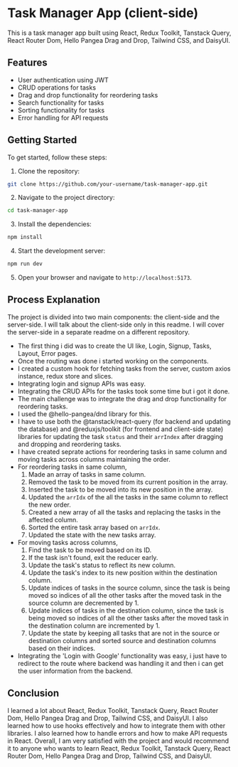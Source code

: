 # Task Manager App (client-side)

This is a task manager app built using React, Redux Toolkit, Tanstack Query, React Router Dom, Hello Pangea Drag and Drop, Tailwind CSS, and DaisyUI.

## Features

- User authentication using JWT
- CRUD operations for tasks
- Drag and drop functionality for reordering tasks
- Search functionality for tasks
- Sorting functionality for tasks
- Error handling for API requests

## Getting Started

To get started, follow these steps:

1. Clone the repository:

```bash
git clone https://github.com/your-username/task-manager-app.git
```

2. Navigate to the project directory:

```bash
cd task-manager-app
```

3. Install the dependencies:

```bash
npm install
```

4. Start the development server:

```bash
npm run dev
```

5. Open your browser and navigate to `http://localhost:5173`.

## Process Explanation

The project is divided into two main components: the client-side and the server-side. I will talk about the client-side only in this readme. I will cover the server-side in a separate readme on a different repository.

- The first thing i did was to create the UI like, Login, Signup, Tasks, Layout, Error pages.
- Once the routing was done i started working on the components.
- I created a custom hook for fetching tasks from the server, custom axios instance, redux store and slices.
- Integrating login and signup APIs was easy.
- Integrating the CRUD APIs for the tasks took some time but i got it done.
- The main challenge was to integrate the drag and drop functionality for reordering tasks.
- I used the @hello-pangea/dnd library for this.
- I have to use both the @tanstack/react-query (for backend and updating the database) and @reduxjs/toolkit (for frontend and client-side state) libraries for updating the task `status` and their `arrIndex` after dragging and dropping and reordering tasks.
- I have created seprate actions for reordering tasks in same column and moving tasks across columns maintaining the order.
- For reordering tasks in same column,
  1. Made an array of tasks in same column.
  2. Removed the task to be moved from its current position in the array.
  3. Inserted the task to be moved into its new position in the array.
  4. Updated the `arrIdx` of the all the tasks in the same column to reflect the new order.
  5. Created a new array of all the tasks and replacing the tasks in the affected column.
  6. Sorted the entire task array based on `arrIdx`.
  7. Updated the state with the new tasks array.
- For moving tasks across columns,
  1. Find the task to be moved based on its ID.
  2. If the task isn't found, exit the reducer early.
  3. Update the task's status to reflect its new column.
  4. Update the task's index to its new position within the destination column.
  5. Update indices of tasks in the source column, since the task is being moved so indices of all the other tasks after the moved task in the source column are decremented by 1.
  6. Update indices of tasks in the destination column, since the task is being moved so indices of all the other tasks after the moved task in the destination column are incremented by 1.
  7. Update the state by keeping all tasks that are not in the source or destination columns and sorted source and destination columns based on their indices.
- Integrating the 'Login with Google' functionality was easy, i just have to redirect to the route where backend was handling it and then i can get the user information from the backend.

## Conclusion

I learned a lot about React, Redux Toolkit, Tanstack Query, React Router Dom, Hello Pangea Drag and Drop, Tailwind CSS, and DaisyUI. I also learned how to use hooks effectively and how to integrate them with other libraries. I also learned how to handle errors and how to make API requests in React. Overall, I am very satisfied with the project and would recommend it to anyone who wants to learn React, Redux Toolkit, Tanstack Query, React Router Dom, Hello Pangea Drag and Drop, Tailwind CSS, and DaisyUI.
